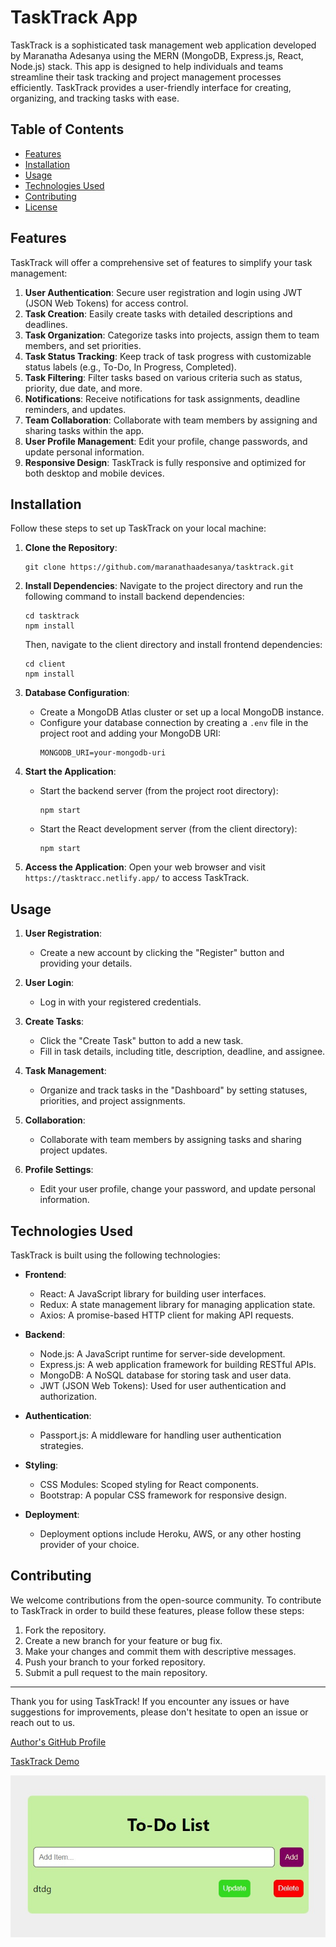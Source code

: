 # TaskTrack App

TaskTrack is a sophisticated task management web application developed by Maranatha Adesanya using the MERN (MongoDB, Express.js, React, Node.js) stack. This app is designed to help individuals and teams streamline their task tracking and project management processes efficiently. TaskTrack provides a user-friendly interface for creating, organizing, and tracking tasks with ease.

## Table of Contents

- [Features](#features)
- [Installation](#installation)
- [Usage](#usage)
- [Technologies Used](#technologies-used)
- [Contributing](#contributing)
- [License](#license)

## Features

TaskTrack will offer a comprehensive set of features to simplify your task management:

1. **User Authentication**: Secure user registration and login using JWT (JSON Web Tokens) for access control.
2. **Task Creation**: Easily create tasks with detailed descriptions and deadlines.
3. **Task Organization**: Categorize tasks into projects, assign them to team members, and set priorities.
4. **Task Status Tracking**: Keep track of task progress with customizable status labels (e.g., To-Do, In Progress, Completed).
5. **Task Filtering**: Filter tasks based on various criteria such as status, priority, due date, and more.
6. **Notifications**: Receive notifications for task assignments, deadline reminders, and updates.
7. **Team Collaboration**: Collaborate with team members by assigning and sharing tasks within the app.
8. **User Profile Management**: Edit your profile, change passwords, and update personal information.
9. **Responsive Design**: TaskTrack is fully responsive and optimized for both desktop and mobile devices.

## Installation

Follow these steps to set up TaskTrack on your local machine:

1. **Clone the Repository**:
   ```
   git clone https://github.com/maranathaadesanya/tasktrack.git
   ```

2. **Install Dependencies**:
   Navigate to the project directory and run the following command to install backend dependencies:
   ```
   cd tasktrack
   npm install
   ```

   Then, navigate to the client directory and install frontend dependencies:
   ```
   cd client
   npm install
   ```

3. **Database Configuration**:
   - Create a MongoDB Atlas cluster or set up a local MongoDB instance.
   - Configure your database connection by creating a `.env` file in the project root and adding your MongoDB URI:
     ```
     MONGODB_URI=your-mongodb-uri
     ```

4. **Start the Application**:
   - Start the backend server (from the project root directory):
     ```
     npm start
     ```
   - Start the React development server (from the client directory):
     ```
     npm start
     ```

5. **Access the Application**:
   Open your web browser and visit `https://tasktracc.netlify.app/` to access TaskTrack.

## Usage

1. **User Registration**:
   - Create a new account by clicking the "Register" button and providing your details.

2. **User Login**:
   - Log in with your registered credentials.

3. **Create Tasks**:
   - Click the "Create Task" button to add a new task.
   - Fill in task details, including title, description, deadline, and assignee.

4. **Task Management**:
   - Organize and track tasks in the "Dashboard" by setting statuses, priorities, and project assignments.

5. **Collaboration**:
   - Collaborate with team members by assigning tasks and sharing project updates.

6. **Profile Settings**:
   - Edit your user profile, change your password, and update personal information.

## Technologies Used

TaskTrack is built using the following technologies:

- **Frontend**:
  - React: A JavaScript library for building user interfaces.
  - Redux: A state management library for managing application state.
  - Axios: A promise-based HTTP client for making API requests.

- **Backend**:
  - Node.js: A JavaScript runtime for server-side development.
  - Express.js: A web application framework for building RESTful APIs.
  - MongoDB: A NoSQL database for storing task and user data.
  - JWT (JSON Web Tokens): Used for user authentication and authorization.

- **Authentication**:
  - Passport.js: A middleware for handling user authentication strategies.

- **Styling**:
  - CSS Modules: Scoped styling for React components.
  - Bootstrap: A popular CSS framework for responsive design.

- **Deployment**:
  - Deployment options include Heroku, AWS, or any other hosting provider of your choice.

## Contributing

We welcome contributions from the open-source community. To contribute to TaskTrack in order to build these features, please follow these steps:

1. Fork the repository.
2. Create a new branch for your feature or bug fix.
3. Make your changes and commit them with descriptive messages.
4. Push your branch to your forked repository.
5. Submit a pull request to the main repository.
---

Thank you for using TaskTrack! If you encounter any issues or have suggestions for improvements, please don't hesitate to open an issue or reach out to us.

[Author's GitHub Profile](https://github.com/maranathaadesanya)

[TaskTrack Demo](https://tasktracc.netlify.app/)

![TaskTrack Screenshot](screenshot.jpeg)